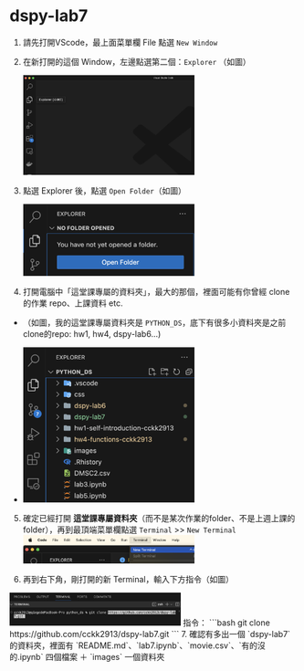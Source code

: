 # dspy-lab7

1. 請先打開VScode，最上面菜單欄 File 點選 `New Window`
2. 在新打開的這個 Window，左邊點選第二個：`Explorer` （如圖）
   
   <img src="./images/explorer.png" width="300px">

3. 點選 Explorer 後，點選 `Open Folder`（如圖）
   
   <img src="./images/openfolder.png" width="300px">
  
4. 打開電腦中「這堂課專屬的資料夾」，最大的那個，裡面可能有你曾經 clone 的作業 repo、上課資料 etc.

 - （如圖，我的這堂課專屬資料夾是 `PYTHON_DS`，底下有很多小資料夾是之前clone的repo: hw1, hw4, dspy-lab6...)

 -  <img src="./images/pythonds.png" width="300px">

5. 確定已經打開 **這堂課專屬資料夾**（而不是某次作業的folder、不是上週上課的folder），再到最頂端菜單欄點選 `Terminal` >> `New Terminal`
   <img src="./images/newterm.png" width="300px">

6. 再到右下角，剛打開的新 Terminal，輸入下方指令（如圖）
  <img src="./images/git.png" width="300px">
  指令：
  ```bash
    git clone https://github.com/cckk2913/dspy-lab7.git
  ```
7. 確認有多出一個 `dspy-lab7` 的資料夾，裡面有 `README.md`、`lab7.ipynb`、`movie.csv`、`有的沒的.ipynb` 四個檔案 ＋ `images` 一個資料夾